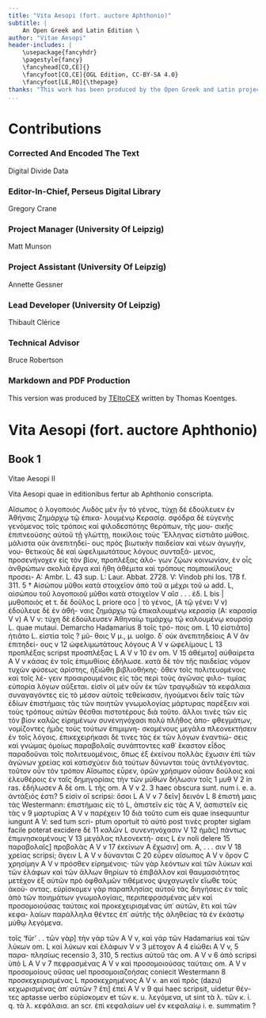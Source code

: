```yaml
---
title: "Vita Aesopi (fort. auctore Aphthonio)"
subtitle: |
	An Open Greek and Latin Edition \ 
author: "Vitae Aesopi"
header-includes: | 
	\usepackage{fancyhdr}
	\pagestyle{fancy}
	\fancyhead[CO,CE]{}
	\fancyfoot[CO,CE]{OGL Edition, CC-BY-SA 4.0}
	\fancyfoot[LE,RO]{\thepage}
thanks: "This work has been produced by the Open Greek and Latin project through the help of volunteers. See contributions for details."
...
```


# Contributions


### Corrected And Encoded The Text

Digital Divide Data  
  
### Editor-In-Chief, Perseus Digital Library

Gregory Crane  
  
### Project Manager (University Of Leipzig)

Matt Munson  
  
### Project Assistant (University Of Leipzig)

Annette Gessner  
  
### Lead Developer (University Of Leipzig)

Thibault Clérice  
  
### Technical Advisor

Bruce Robertson  
  
### Markdown and PDF Production

This version was produced by [TEItoCEX](https://github.com/ThomasK81/TEItoCEX) written by Thomas Koentges.

# Vita Aesopi (fort. auctore Aphthonio)

## Book 1

<pb n="306"/>
<head>Vitae Aesopi
II</head>
<p>Vita Aesopi quae in editionibus fertur ab Aphthonio
conscripta.</p>
<lb n="5"/><p>Αἴσωπος ὁ λογοποιὸς Λυδὸς μὲν ἦν τὸ γένος,
τύχῃ δὲ ἐδούλευεν ἐν Ἀθήναις Ζημάρχῳ τῷ ἐπικα-
λουμένῳ Κερασίᾳ. σφόδρα δὲ εὐγενὴς γενόμενος
τοῖς τρόποις καὶ φιλοδεσπότης θεράπων, τῆς μου-
σικῆς ἐπιπνεούσης αὐτοῦ τῇ γλώττῃ, ποικίλοις τοὺς
<lb n="10"/> Ἕλληνας εἱστιᾶτο μύθοις. μάλιστα οὐκ ἀνεπιτηδεί-
ους πρὸς βιωτικὴν παιδείαν καὶ νέων ἀγωγήν, νου-
θετικοὺς δὲ καὶ ὠφελιμωτάτους λόγους συνταξά-
μενος, προσενήνοχεν εἰς τὸν βίον, προπλέξας ἀλό-
γων ζῴων κοινωνίαν, ἐν οἷς ἀνθρώπων σκολιὰ ἔργα
<lb n="15"/> καὶ ἤθη ἀθέμιτα καὶ τρόπους παμποικίλους προσει-
<note type="footnote">A: Ambr. L. 43 sup. L: Laur. Abbat. 2728. V: Vindob phi
los. 178 f. 311.</note>
<note type="footnote">5 † Αἰσώπου μῦθοι κατὰ στοιχεῖον ἀπὸ τοῦ α μέχρι τοῦ
ω add. L, αἰσώπου τοῦ λογοποιοῦ μῦθοι κατὰ στοιχεῖον V</note>
<note type="footnote">αἴσ . . . ἐδ. L bis | μυθοποιὸς et τ. δὲ δοῦλος L priore
oco | τὸ γένος, (A τῷ γένει V v) ἐδούλευε δὲ ἐν ἀθή-
ναις ζημάρχῳ τῷ ἐπικαλουμένῳ κερασίᾳ (A: καρασίᾳ V v)
A V v: τύχη δὲ ἐδούλευσεν Ἀθηναίῳ τιμάρχῳ τῷ καλουμένῳ
κουρσίᾳ L. quae mutaui. Demarcho Hadamarius 8 τοῖς τρό-
ποις om. L 10 εἱστιᾶτο] ἠτιᾶτο L. εἱστία τοῖς ? μῦ-
θοις V μ., μ. uolgo. δ᾿ οὐκ ἀνεπιτηδείοις A V ἂν ἐπιτηδεί-
ους v 12 ὠφελιμωτάτους λόγους A V v ὠφελίμους L
13 προπλέξας scripst προσπλέξας L A V v 10 ἐν om. V
15 ἀθέμιτα] αὐθαίρετα A V v</note>

<pb n="307"/>
κάσας ἐν τοῖς ἐπιμυθίοις ἐδήλωσε. κατὰ δὲ τὸν τῆς
παιδείας νόμον τυχὼν φύσεως ἀρίστης, ἠξιώθη
βιβλιοθήκης· ὅθεν τοῖς πολιτευομένοις καὶ τοῖς λέ-
γειν προαιρουμένοις εἰς τὰς περὶ τοὺς ἀγῶνας φιλο-
τιμίας εὐπορία λόγων αὔξεται. εἰσὶν οἳ μὲν οὖν ἐκ <lb n="5"/>
τῶν τραγῳδιῶν τὰ κεφάλαια συναγαγόντες εἰς τὸ
μέσον αὐτοῖς τεθείκασιν, ἡγούμενοι δεῖν ταῖς τῶν
ἑδίων ἐπιστήμαις τὰς τῶν ποιητῶν γνωμολογίας
μάρτυρας παρέξειν καὶ τοὺς τρόπους αὐτῶν θέσθαι
πιστοτέρους διὰ τοῦτο. ἄλλοι τινὲς τῶν εἰς τὸν βίον <lb n="10"/>
καλῶς εἰρημένων συνενηνόχασι πολὺ πλῆθος ἀπο-
φθεγμάτων, νομίζοντες ἡμᾶς τοὺς τούτων ἐπιμιμνη-
σκομένους μεγάλα πλεονεκτήσειν ἐν τοῖς λόγοις.
ἐπικεχειρήκασι δέ τινες τὰς ἐκ τῶν λόγων ἐναντιώ-
σεις καὶ γνώμας ὁμοίως παραβολαῖς συνάπτοντες <lb n="15"/>
καθ᾿ ἕκαστον εἶδος παραδοῦναι τοῖς πολιτευομένοις,
ὅπως ἐξ ἐκείνου πολλὰς ἔχωσιν ἐπὶ τῶν ἀγώνων
χρείας καὶ κατισχύειν διὰ τούτων δύνωνται τοὺς
ἀντιλέγοντας. τοῦτον οὖν τὸν τρόπον Αἴσωπος
εὗρεν, ὁρῶν χρήσιμον οὖσαν δούλοις καὶ ἐλευθέροις <lb n="20"/>
ἐν ταῖς δημηγορίαις τὴν τῶν μύθων δήλωσιν τοῖς
<note type="footnote">1 μυθ V 2 in ras. ἐδήλωσεν A δὲ om. L τῆς om.
A V v 2. 3 haec obscura sunt. num i. e. a. ἀντάξιός ἐστι?
5 εἰσὶν οἳ scripsi: ὅσοι L A V v 7 δεῖν] δεινὸν L 8 ἐπιστή
μαις τὰς Westermann: ἐπιστήμαις εἰς τὸ L, ἀπιστεῖν εἰς τὰς
A V, ἀσπιστεῖν εἰς τὰς v 9 μαρτυρίας A V v παρέχειν
10 διὰ τοῦτο cum eis quae insequuntur iungunt A V: sed tum scri-
ptum oportuit τὸ αὐτὸ post τινὲς propter siglam facile poterat
excidere δὲ 11 καλῶν L συνενηνόχασιν V 12 ἡμᾶς]
πάντως ἐπιμνησκομένους V 13 μεγάλας πλεονεκτή-
σεις L ἐν noli delere 15 παραβολαῖς] προβολὰς A V v</note>
<note type="footnote">17 ἐκείνων A ἔχωσιν] om. A, . . . σιν V 18 χρείας
scripsi; ἄγειν L A V v δύνανται C 20 εὗρεν αἴσωπος
A V v ὅρον C χρησίμην A V v</note>

<pb n="308"/>
πρόσθεν εἰρημένοις· τῶν γὰρ λεόντων καὶ τῶν
λύκων καὶ τῶν ἐλάφων καὶ τῶν ἄλλων θηρίων τὸ
ἐπιβάλλον καὶ θαυμασιότητος μετέχον ἐξ αὐτῶν πρὸ
ὀφθαλμῶν τιθέμενος ψυχαγωγεῖν εἴωθε τοὺς ἀκού-
<lb n="5"/> οντας. εὑρίσκομεν γὰρ παραπλησίας αὐτοῦ τὰς
διηγήσεις ἐν ταῖς ἀπὸ τῶν ποιημάτων γνωμολογίαις,
περιπεφρασμένας μὲν καὶ προσομοιούσας ταύταις
καὶ προκεχειρισμένας ὑπ᾿ αὐτῶν, ἔτι καὶ τῶν κεφα-
λαίων παράλληλα θέντες ἐπ᾿ αὐτῆς τῆς ἀληθείας
<lb n="10"/> τὰ ἐν ἑκάστῳ μύθῳ λεγόμενα.</p>
<note type="footnote"> τοῖς ‘für’ . . τῶν γὰρ] τὴν γὰρ τῶν A V v, καὶ γὰρ
τῶν Hadamarius καὶ τῶν λύκων om. L καὶ λύκων καὶ
ἐλάφων V v 3 μέτοχον A 4 εἰώθει A V v, 5 παρα-
πλησίως recensio 3, 310, 5 rectius αὐτοῦ τὰς om. A V v
6 ἀπὸ scripsi ὑπὸ L A V v 7 πεφρασμένας A V v
καὶ προσομοιούσας ταύταις om. A V v προσομοίους οὔσας uel
προσομοιαζοήσας coniecit Westermann 8 προσκεχειρισμένας
L προσκεχρημένος A V v. an καὶ πρὸς (dazu) κεχωρισμένας
ἀπ᾿ αὐτῶν ? ἔτι] ἐπεὶ A V v 9 qui haec scripsit, uidetur θέν-
τες aptasse uerbo εὑρίσκομεν et τῶν κ. u. λεγόμενα, ut sint
τὰ λ. τῶν κ. i. q. τὰ λ. κεφάλαια. an scr. ἐπὶ κεφαλαίων
uel ἐν κεφαλαίῳ i. e. summatim ?</note>

